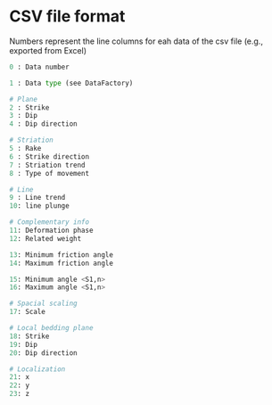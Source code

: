 # CSV file format

Numbers represent the line columns for eah data of the csv file (e.g., exported from Excel)
```python
0 : Data number

1 : Data type (see DataFactory)

# Plane
2 : Strike
3 : Dip
4 : Dip direction

# Striation
5 : Rake
6 : Strike direction
7 : Striation trend
8 : Type of movement

# Line
9 : Line trend
10: line plunge

# Complementary info
11: Deformation phase
12: Related weight

13: Minimum friction angle
14: Maximum friction angle

15: Minimum angle <S1,n>
16: Maximum angle <S1,n>

# Spacial scaling
17: Scale

# Local bedding plane
18: Strike
19: Dip
20: Dip direction

# Localization
21: x
22: y
23: z
```